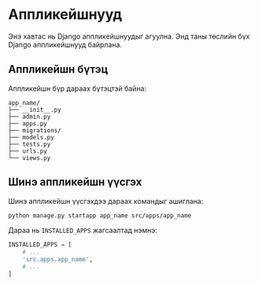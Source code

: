 # Аппликейшнууд

Энэ хавтас нь Django аппликейшнуудыг агуулна. Энд таны төслийн бүх Django аппликейшнууд байрлана.

## Аппликейшн бүтэц

Аппликейшн бүр дараах бүтэцтэй байна:

```
app_name/
├── __init__.py
├── admin.py
├── apps.py
├── migrations/
├── models.py
├── tests.py
├── urls.py
└── views.py
```

## Шинэ аппликейшн үүсгэх

Шинэ аппликейшн үүсгэхдээ дараах командыг ашиглана:

```bash
python manage.py startapp app_name src/apps/app_name
```

Дараа нь `INSTALLED_APPS` жагсаалтад нэмнэ:

```python
INSTALLED_APPS = [
    # ...
    'src.apps.app_name',
    # ...
]
```
